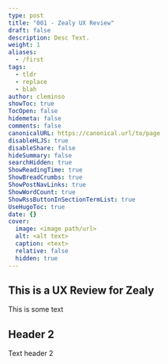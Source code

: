```yaml
---
type: post
title: "001 - Zealy UX Review"
draft: false
description: Desc Text.
weight: 1
aliases:
  - /first
tags:
  - tldr
  - replace
  - blah
author: cleminso
showToc: true
TocOpen: false
hidemeta: false
comments: false
canonicalURL: https://canonical.url/to/page
disableHLJS: true
disableShare: false
hideSummary: false
searchHidden: true
ShowReadingTime: true
ShowBreadCrumbs: true
ShowPostNavLinks: true
ShowWordCount: true
ShowRssButtonInSectionTermList: true
UseHugoToc: true
date: {}
cover:
  image: <image path/url>
  alt: <alt text>
  caption: <text>
  relative: false
  hidden: true
---
```


## This is a UX Review for Zealy

This is some text

## Header 2

Text header 2